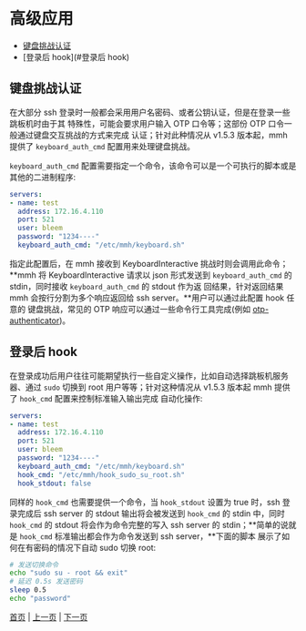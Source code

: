 # 高级应用

- [键盘挑战认证](#键盘挑战认证)
- [登录后 hook](#登录后 hook)

## 键盘挑战认证

在大部分 ssh 登录时一般都会采用用户名密码、或者公钥认证，但是在登录一些跳板机时由于其
特殊性，可能会要求用户输入 OTP 口令等；这部份 OTP 口令一般通过键盘交互挑战的方式来完成
认证；针对此种情况从 v1.5.3 版本起，mmh 提供了 `keyboard_auth_cmd` 配置用来处理键盘挑战。

`keyboard_auth_cmd` 配置需要指定一个命令，该命令可以是一个可执行的脚本或是其他的二进制程序:

``` yaml
servers:
- name: test
  address: 172.16.4.110
  port: 521
  user: bleem
  password: "1234----"
  keyboard_auth_cmd: "/etc/mmh/keyboard.sh"
```

指定此配置后，在 mmh 接收到 KeyboardInteractive 挑战时则会调用此命令；**mmh 将 KeyboardInteractive
请求以 json 形式发送到 `keyboard_auth_cmd` 的 stdin，同时接收 `keyboard_auth_cmd` 的 stdout 作为返
回结果，针对返回结果 mmh 会按行分割为多个响应返回给 ssh server。**用户可以通过此配置 hook 任意的
键盘挑战，常见的 OTP 响应可以通过一些命令行工具完成(例如 [otp-authenticator](https://github.com/mstksg/otp-authenticator))。

## 登录后 hook

在登录成功后用户往往可能期望执行一些自定义操作，比如自动选择跳板机服务器、通过 `sudo` 切换到
root 用户等等；针对这种情况从 v1.5.3 版本起 mmh 提供了 `hook_cmd` 配置来控制标准输入输出完成
自动化操作:

``` yaml
servers:
- name: test
  address: 172.16.4.110
  port: 521
  user: bleem
  password: "1234----"
  keyboard_auth_cmd: "/etc/mmh/keyboard.sh"
  hook_cmd: "/etc/mmh/hook_sudo_su_root.sh"
  hook_stdout: false
```

同样的 `hook_cmd` 也需要提供一个命令，当 `hook_stdout` 设置为 true 时，ssh 登录完成后 ssh server 的
stdout 输出将会被发送到 `hook_cmd` 的 stdin 中，同时 `hook_cmd` 的 stdout 将会作为命令完整的写入
ssh server 的 stdin；**简单的说就是 `hook_cmd` 标准输出都会作为命令发送到 ssh server，**下面的脚本
展示了如何在有密码的情况下自动 sudo 切换 root:

``` sh
# 发送切换命令
echo "sudo su - root && exit"
# 延迟 0.5s 发送密码
sleep 0.5
echo "password"
```

[首页](.) | [上一页](usage) | [下一页](build)
